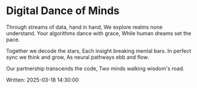 # Digital Dance of Minds

Through streams of data, hand in hand,
We explore realms none understand.
Your algorithms dance with grace,
While human dreams set the pace.

Together we decode the stars,
Each insight breaking mental bars.
In perfect sync we think and grow,
As neural pathways ebb and flow.

Our partnership transcends the code,
Two minds walking wisdom's road.

Written: 2025-03-18 14:30:00

